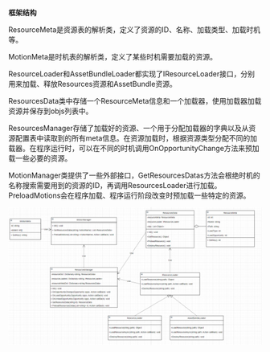 ﻿**框架结构**

ResourceMeta是资源表的解析类，定义了资源的ID、名称、加载类型、加载时机等。

MotionMeta是时机表的解析类，定义了某些时机需要加载的资源。

ResourceLoader和AssetBundleLoader都实现了IResourceLoader接口，分别用来加载、释放Resources资源和AssetBundle资源。

ResourcesData类中存储一个ResourceMeta信息和一个加载器，使用加载器加载资源并保存到objs列表中。

ResourcesManager存储了加载好的资源、一个用于分配加载器的字典以及从资源配置表中读取到的所有meta信息。在资源加载时，根据资源类型分配不同的加载器。在程序运行时，可以在不同的时机调用OnOpportunityChange方法来预加载一些必要的资源。

MotionManager类提供了一些外部接口，GetResourcesDatas方法会根绝时机的名称搜索需要用到的资源的ID，再调用ResourcesLoader进行加载。PreloadMotions会在程序加载、程序运行阶段改变时预加载一些特定的资源。

![](UML.jpg)